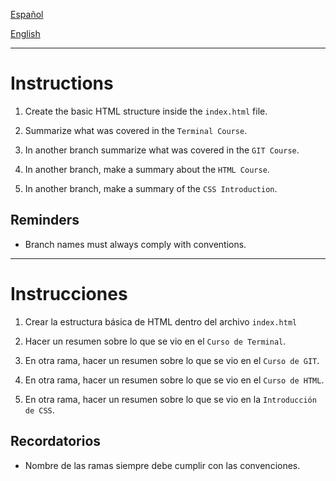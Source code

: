 [Español](#Instrucciones)

[English](#Instructions)

---

# Instructions

1. Create the basic HTML structure inside the `index.html` file.

2. Summarize what was covered in the `Terminal Course`.

3. In another branch summarize what was covered in the `GIT Course`.

4. In another branch, make a summary about the `HTML Course`.

5. In another branch, make a summary of the `CSS Introduction`.

## Reminders

- Branch names must always comply with conventions.

---

# Instrucciones

1. Crear la estructura básica de HTML dentro del archivo `index.html`

2. Hacer un resumen sobre lo que se vio en el `Curso de Terminal`.

3. En otra rama, hacer un resumen sobre lo que se vio en el `Curso de GIT`.

4. En otra rama, hacer un resumen sobre lo que se vio en el `Curso de HTML`.

5. En otra rama, hacer un resumen sobre lo que se vio en la `Introducción de CSS`.

## Recordatorios

- Nombre de las ramas siempre debe cumplir con las convenciones.
